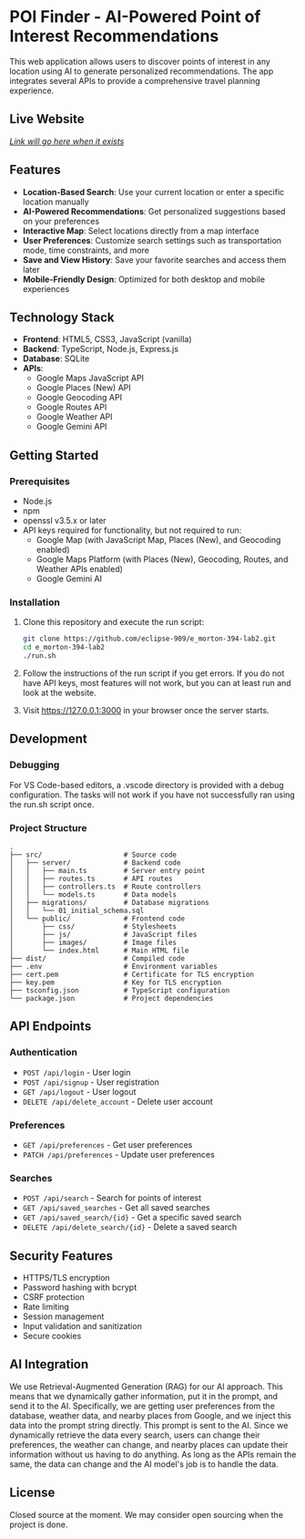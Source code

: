 # POI Finder - AI-Powered Point of Interest Recommendations

This web application allows users to discover points of interest in any location using AI to generate personalized recommendations. The app integrates several APIs to provide a comprehensive travel planning experience.

## Live Website

[*Link will go here when it exists*]()

## Features

- **Location-Based Search**: Use your current location or enter a specific location manually
- **AI-Powered Recommendations**: Get personalized suggestions based on your preferences
- **Interactive Map**: Select locations directly from a map interface
- **User Preferences**: Customize search settings such as transportation mode, time constraints, and more
- **Save and View History**: Save your favorite searches and access them later
- **Mobile-Friendly Design**: Optimized for both desktop and mobile experiences

## Technology Stack

- **Frontend**: HTML5, CSS3, JavaScript (vanilla)
- **Backend**: TypeScript, Node.js, Express.js
- **Database**: SQLite
- **APIs**:
  - Google Maps JavaScript API
  - Google Places (New) API
  - Google Geocoding API
  - Google Routes API
  - Google Weather API
  - Google Gemini API

## Getting Started

### Prerequisites

- Node.js
- npm
- openssl v3.5.x or later
- API keys required for functionality, but not required to run:
  - Google Map (with JavaScript Map, Places (New), and Geocoding enabled)
  - Google Maps Platform (with Places (New), Geocoding, Routes, and Weather APIs enabled)
  - Google Gemini AI

### Installation

1. Clone this repository and execute the run script:
   ```bash
   git clone https://github.com/eclipse-909/e_morton-394-lab2.git
   cd e_morton-394-lab2
   ./run.sh
   ```

2. Follow the instructions of the run script if you get errors. If you do not have API keys, most features will not work, but you can at least run and look at the website.

3. Visit https://127.0.0.1:3000 in your browser once the server starts.

## Development

### Debugging

For VS Code-based editors, a .vscode directory is provided with a debug configuration. The tasks will not work if you have not successfully ran using the run.sh script once.

### Project Structure

```
.
├── src/                    # Source code
│   ├── server/             # Backend code
│   │   ├── main.ts         # Server entry point
│   │   ├── routes.ts       # API routes
│   │   ├── controllers.ts  # Route controllers
│   │   └── models.ts       # Data models
│   ├── migrations/         # Database migrations
│   │   └── 01_initial_schema.sql
│   └── public/             # Frontend code
│       ├── css/            # Stylesheets
│       ├── js/             # JavaScript files
│       ├── images/         # Image files
│       └── index.html      # Main HTML file
├── dist/                   # Compiled code
├── .env                    # Environment variables
├── cert.pem                # Certificate for TLS encryption
├── key.pem                 # Key for TLS encryption
├── tsconfig.json           # TypeScript configuration
└── package.json            # Project dependencies
```

## API Endpoints

### Authentication
- `POST /api/login` - User login
- `POST /api/signup` - User registration
- `GET /api/logout` - User logout
- `DELETE /api/delete_account` - Delete user account

### Preferences
- `GET /api/preferences` - Get user preferences
- `PATCH /api/preferences` - Update user preferences

### Searches
- `POST /api/search` - Search for points of interest
- `GET /api/saved_searches` - Get all saved searches
- `GET /api/saved_search/{id}` - Get a specific saved search
- `DELETE /api/delete_search/{id}` - Delete a saved search

## Security Features

- HTTPS/TLS encryption
- Password hashing with bcrypt
- CSRF protection
- Rate limiting
- Session management
- Input validation and sanitization
- Secure cookies

## AI Integration

We use Retrieval-Augmented Generation (RAG) for our AI approach. This means that we dynamically gather information, put it in the prompt, and send it to the AI. Specifically, we are getting user preferences from the database, weather data, and nearby places from Google, and we inject this data into the prompt string directly. This prompt is sent to the AI. Since we dynamically retrieve the data every search, users can change their preferences, the weather can change, and nearby places can update their information without us having to do anything. As long as the APIs remain the same, the data can change and the AI model's job is to handle the data.

## License
Closed source at the moment. We may consider open sourcing when the project is done.